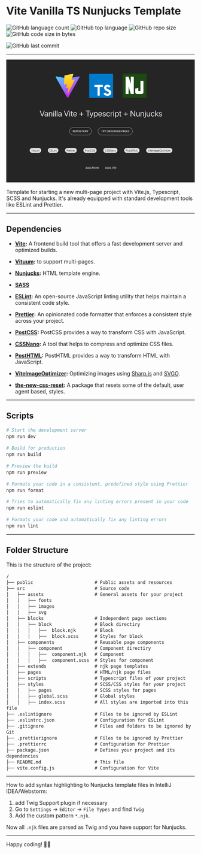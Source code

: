 # Vite Vanilla TS Nunjucks Template

![GitHub language count](https://img.shields.io/github/languages/count/Sergey-Maxim0v/starter-vite-ts-nunj)
![GitHub top language](https://img.shields.io/github/languages/top/Sergey-Maxim0v/starter-vite-ts-nunj)
![GitHub repo size](https://img.shields.io/github/repo-size/Sergey-Maxim0v/starter-vite-ts-nunj)
![GitHub code size in bytes](https://img.shields.io/github/languages/code-size/Sergey-Maxim0v/starter-vite-ts-nunj)

![GitHub last commit](https://img.shields.io/github/last-commit/Sergey-Maxim0v/starter-vite-ts-nunj)

---

![screenshot](public/screenshot.png)

Template for starting a new multi-page project with Vite.js, Typescript, SCSS and Nunjucks.
It's already equipped with standard development tools like ESLint and Prettier.

---

## Dependencies

- **[Vite](https://vitejs.dev/):** A frontend build tool that offers a fast development server and optimized builds.

- **[Vituum](https://vituum.dev/):** to support multi-pages.

- **[Nunjucks](https://mozilla.github.io/nunjucks/templating.html):** HTML template engine.

- **[SASS](https://sass-lang.com/)**

- **[ESLint](https://eslint.org/):** An open-source JavaScript linting utility that helps maintain a consistent code style.

- **[Prettier](https://prettier.io/):** An opinionated code formatter that enforces a consistent style across your project.

- **[PostCSS](https://postcss.org/):** PostCSS provides a way to transform CSS with JavaScript.

- **[CSSNano](https://cssnano.co/):** A tool that helps to compress and optimize CSS files.

- **[PostHTML](https://vituum.dev/plugins/posthtml):** PostHTML provides a way to transform HTML with JavaScript.

- **[ViteImageOptimizer](https://github.com/FatehAK/vite-plugin-image-optimizer):** Optimizing images using [Sharp.js](https://github.com/lovell/sharp) and [SVGO](https://github.com/svg/svgo).

- **[the-new-css-reset](https://elad2412.github.io/the-new-css-reset/):** A package that resets some of the default, user agent based, styles.

---

## Scripts

```bash
# Start the development server
npm run dev
```

```bash
# Build for production
npm run build
```

```bash
# Preview the build
npm run preview
```

```bash
# Formats your code in a consistent, predefined style using Prettier
npm run format
```

```bash
# Tries to automatically fix any linting errors present in your code
npm run eslint
```

```bash
# Formats your code and automatically fix any linting errors
npm run lint
```
---

## Folder Structure

This is the structure of the project:

```plaintext
/
├── public                       # Public assets and resources
├── src                          # Source code
│   ├── assets                   # General assets for your project
│   │   ├── fonts                
│   │   ├── images               
│   │   ├── svg                  
│   ├── blocks                   # Independent page sections
│   │   ├── block                # Block directiry
│   │   │   ├──  block.njk       # Block
│   │   │   ├──  block.scss      # Styles for block
│   ├── components               # Reusable page components
│   │   ├── component            # Component directiry
│   │   │   ├──  component.njk   # Component
│   │   │   ├──  component.scss  # Styles for component
│   ├── extends                  # njk page templates
│   ├── pages                    # HTML/njk page files
│   ├── scripts                  # Typescript files of your project
│   ├── styles                   # SCSS/CSS styles for your project
│   │   ├── pages                # SCSS styles for pages
│   │   ├── global.scss          # Global styles
│   │   ├── index.scss           # All styles are imported into this file
├── .eslintignore                # Files to be ignored by ESLint
├── .eslintrc.json               # Configuration for ESLint
├── .gitignore                   # Files and folders to be ignored by Git
├── .prettierignore              # Files to be ignored by Prettier
├── .prettierrc                  # Configuration for Prettier
├── package.json                 # Defines your project and its dependencies
├── README.md                    # This file
├── vite.config.js               # Configuration for Vite
```

---

How to add syntax highlighting to Nunjucks template files in IntelliJ IDEA/Webstorm:

1. add Twig Support plugin if necessary
2. Go to `Settings` -> `Editor` -> `File Types` and find `Twig`
3. Add the custom pattern `*.njk`.

Now all `.njk` files are parsed as Twig and you have support for Nunjucks.

---

Happy coding! 👨‍💻
